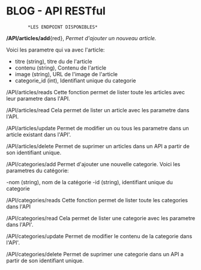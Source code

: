 # BLOG - **API RESTful**

            *LES ENDPOINT DISPONIBLES*

**/API/articles/add**{red}, *Permet d'ajouter un nouveau article.*

Voici les parametre qui va avec l'article:
- titre (string), titre du de l'article
- contenu (string), Contenu de l'article
- image (string), URL de l'image de l'article
- categorie_id (int), Identifiant unique du categorie

/API/articles/reads
Cette fonction permet de lister toute les articles avec leur parametre dans l'API.

/API/articles/read
Cela permet de lister un article avec les parametre dans l'API.

/API/articles/update
Permet de modifier un ou tous les parametre dans un article existant dans l'API'.

/API/articles/delete
Permet de suprimer un articles dans un API a partir de son identifiant unique.

/API/categories/add
Permet d'ajouter une nouvelle categorie.
Voici les parametres du catégorie:

-nom (string), nom de la catégorie
-id (string), identifiant unique du categorie

/API/categories/reads
Cette fonction permet de lister toute les categories dans l'API

/API/categories/read
Cela permet de lister une categorie avec les parametre dans l'API'.

/API/categories/update
Permet de modifier le contenu de la categorie dans l'API'.

/API/categories/delete
Permet de suprimer une categorie dans un API a partir de son identifiant unique.
